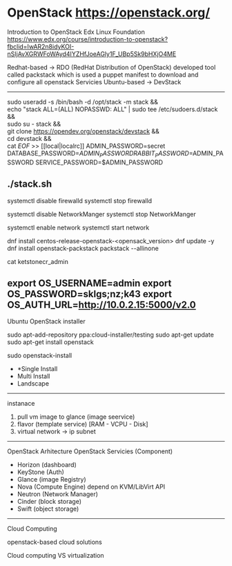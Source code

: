 OpenStack https://openstack.org/
===

Introduction to OpenStack Edx Linux Foundation
https://www.edx.org/course/introduction-to-openstack?fbclid=IwAR2n8idyKOI-nSIjAvXGRWFoWAyd4IYZHfJoeAGly1F_UBp5Sk9bHXjO4ME



Redhat-based -> RDO (RedHat Distribution of OpenStack) developed tool called packstack which is used a puppet manifest to download and configure all openstack Servicies
Ubuntu-based -> DevStack

---
sudo useradd -s /bin/bash -d /opt/stack -m stack && \
echo "stack ALL=(ALL) NOPASSWD: ALL" | sudo tee /etc/sudoers.d/stack && \
sudo su - stack && \
git clone https://opendev.org/openstack/devstack && \
cd devstack && \
cat _EOF_ >>
[[local|localrc]]
ADMIN_PASSWORD=secret
DATABASE_PASSWORD=$ADMIN_PASSWORD
RABBIT_PASSWORD=$ADMIN_PASSWORD
SERVICE_PASSWORD=$ADMIN_PASSWORD

./stack.sh
---


systemctl disable firewalld
systemctl stop firewalld

systemctl disable NetworkManger
systemctl stop NetworkManger

systemctl enable network
systemctl start network

dnf install centos-release-openstack-<opensack_version>
dnf update -y
dnf install openstack-packstack
packstack --allinone

cat ketstonecr_admin

export OS_USERNAME=admin
export OS_PASSWORD=sklgs;nz;k43
export OS_AUTH_URL=http://10.0.2.15:5000/v2.0
---
Ubuntu OpenStack installer

sudo apt-add-repository ppa:cloud-installer/testing
sudo apt-get update
sudo apt-get install openstack

sudo openstack-install

- *Single Install
- Multi Install
- Landscape
---


instanace



1. pull vm image to glance (image seervice)
2. flavor (template service) [RAM - VCPU - Disk]
3. virtual network -> ip subnet



---

OpenStack Arhitecture
OpenStack Servicies (Component)

- Horizon (dashboard)
- KeyStone (Auth)
- Glance (image Registry)
- Nova (Compute Engine) depend on KVM/LibVirt API
- Neutron (Network Manager)
- Cinder (block storage)
- Swift (object storage)
---


Cloud Computing

openstack-based cloud solutions

Cloud computing VS virtualization